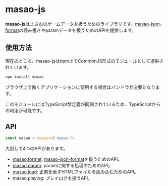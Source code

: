 # masao-js
**masao-js**はまさおのゲームデータを扱うためのライブラリです。[masao-json-format](/masao-json-format/)の読み書きやparamデータを扱うためのAPIを提供します。

## 使用方法
現在のところ、masao-jsはnpm上でCommonJS形式のモジュールとして提供されています。

```sh
npm install masao
```

ブラウザ上で動くアプリケーションに使用する場合はバンドラが必要となります。

このモジュールにはTypeScript型定義が同梱されているため、TypeScriptからの利用が可能です。

## API
```js
const masao = require('masao');
```

大別して4つのAPIがあります。

- [masao.format](./format.html): [masao-json-format](/masao-json-format/)を扱うためのAPI。
- [masao.param](./param.html): paramに関する処理のためのAPI。
- [masao.load](./load.html): 正男を表すHTMLファイルを読み込むためのAPI。
- masao.playlog: プレイログを扱うAPI。
